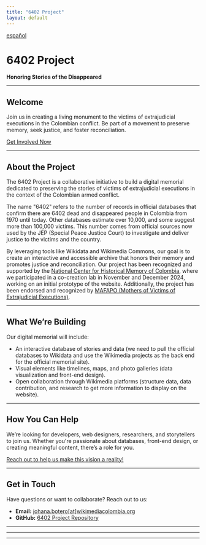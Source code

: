 ```yaml
---
title: "6402 Project"
layout: default
---
```

[español](#español)

# 6402 Project  
**Honoring Stories of the Disappeared**

---

## Welcome  
Join us in creating a living monument to the victims of extrajudicial executions in the Colombian conflict. Be part of a movement to preserve memory, seek justice, and foster reconciliation.

[Get Involved Now](#get-involved)

---

## About the Project  
The 6402 Project is a collaborative initiative to build a digital memorial dedicated to preserving the stories of victims of extrajudicial executions in the context of the Colombian armed conflict.

The name "6402" refers to the number of records in official databases that confirm there are 6402 dead and disappeared people in Colombia from 1970 until today. Other databases estimate over 10,000, and some suggest more than 100,000 victims. This number comes from official sources now used by the JEP (Special Peace Justice Court) to investigate and deliver justice to the victims and the country.

By leveraging tools like Wikidata and Wikimedia Commons, our goal is to create an interactive and accessible archive that honors their memory and promotes justice and reconciliation. Our project has been recognized and supported by the [National Center for Historical Memory of Colombia](https://centrodememoriahistorica.gov.co/), where we participated in a co-creation lab in November and December 2024, working on an initial prototype of the website. Additionally, the project has been endorsed and recognized by [MAFAPO (Mothers of Victims of Extrajudicial Executions)](https://www.instagram.com/mafapocolombia/?hl=es).

---

## What We’re Building  
Our digital memorial will include:

- An interactive database of stories and data (we need to pull the official databases to Wikidata and use the Wikimedia projects as the back end for the official memorial site).  
- Visual elements like timelines, maps, and photo galleries (data visualization and front-end design).  
- Open collaboration through Wikimedia platforms (structure data, data contribution, and research to get more information to display on the website).

---

## How You Can Help  
We’re looking for developers, web designers, researchers, and storytellers to join us. Whether you're passionate about databases, front-end design, or creating meaningful content, there’s a role for you.

[Reach out to help us make this vision a reality!](mailto:johana.botero[at]wikimediacolombia.org)

---

## Get in Touch  
Have questions or want to collaborate? Reach out to us:

- **Email:** [johana.botero[at]wikimediacolombia.org](mailto:johana.botero[at]wikimediacolombia.org)  
- **GitHub:** [6402 Project Repository](https://github.com/your-repo-link)

---

---

---
